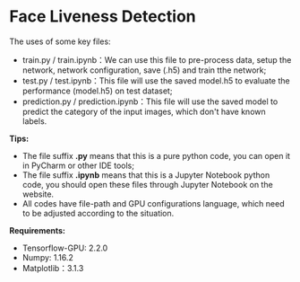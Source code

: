 # Face Liveness Detection

The uses of some key files:
- train.py / train.ipynb：We can use this file to pre-process data, setup the network, network configuration, save (.h5) and train tthe network;
- test.py / test.ipynb：This file will use the saved model.h5 to evaluate the performance (model.h5) on test dataset;
- prediction.py / prediction.ipynb：This file will use the saved model to predict the category of the input images, which don't have known labels.

**Tips:**
- The file suffix **.py** means that this is a pure python code, you can open it in PyCharm or other IDE tools;
- The file suffix **.ipynb** means that this is a Jupyter Notebook python code, you should open these files through Jupyter Notebook on the website.
- All codes have file-path and GPU configurations language, which need to be adjusted according to the situation.

**Requirements:**
- Tensorflow-GPU: 2.2.0
- Numpy: 1.16.2
- Matplotlib：3.1.3
